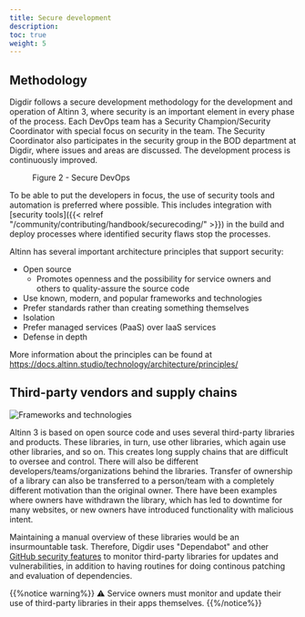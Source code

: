 ```yaml
---
title: Secure development
description: 
toc: true
weight: 5
---
```


## Methodology

Digdir follows a secure development methodology for the development and operation of Altinn 3,
where security is an important element in every phase of the process.
Each DevOps team has a Security Champion/Security Coordinator with special focus on security in the team.
The Security Coordinator also participates in the security group in the BOD department at Digdir, where issues and areas are discussed.
The development process is continuously improved.

<figure>
<object title="Secure DevOps" data="devops.svg" type="image/svg+xml"></object>
<figcaption>Figure 2 - Secure DevOps</figcaption>
</figure>

To be able to put the developers in focus, the use of security tools and automation is preferred where possible.
This includes integration with [security tools]({{< relref "/community/contributing/handbook/securecoding/" >}}) in
the build and deploy processes where identified security flaws stop the processes.

Altinn has several important architecture principles that support security:

- Open source
  - Promotes openness and the possibility for service owners and others to quality-assure the source code
- Use known, modern, and popular frameworks and technologies
- Prefer standards rather than creating something themselves
- Isolation
- Prefer managed services (PaaS) over IaaS services
- Defense in depth

More information about the principles can be found at https://docs.altinn.studio/technology/architecture/principles/

## Third-party vendors and supply chains

![Frameworks and technologies](/en/technology/tools/tech-map.png "Figure 3 - Frameworks and technologies used in Altinn 3")

Altinn 3 is based on open source code and uses several third-party libraries and products.
These libraries, in turn, use other libraries, which again use other libraries, and so on.
This creates long supply chains that are difficult to oversee and control.
There will also be different developers/teams/organizations behind the libraries.
Transfer of ownership of a library can also be transferred to a person/team with a completely different motivation than the original owner.
There have been examples where owners have withdrawn the library, which has led to downtime for many websites,
or new owners have introduced functionality with malicious intent.

Maintaining a manual overview of these libraries would be an insurmountable task.
Therefore, Digdir uses "Dependabot" and other [GitHub security features](https://docs.github.com/en/code-security/getting-started/github-security-features)
to monitor third-party libraries for updates and vulnerabilities,
in addition to having routines for doing continous patching and evaluation of dependencies.

{{%notice warning%}}
⚠ Service owners must monitor and update their use of third-party libraries in their apps themselves.
{{%/notice%}}
